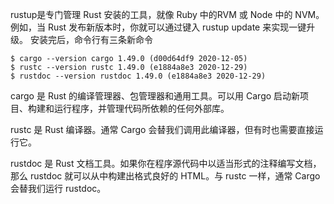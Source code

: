 rustup是专门管理 Rust 安装的工具，就像 Ruby 中的RVM 或 Node 中的 NVM。例如，当 Rust 发布新版本时，你就可以通过键入 rustup update 来实现一键升级。
安装完后，命令行有三条新命令
```
$ cargo --version cargo 1.49.0 (d00d64df9 2020-12-05) 
$ rustc --version rustc 1.49.0 (e1884a8e3 2020-12-29) 
$ rustdoc --version rustdoc 1.49.0 (e1884a8e3 2020-12-29)
```

cargo 是 Rust 的编译管理器、包管理器和通用工具。可以用 Cargo 启动新项目、构建和运行程序，并管理代码所依赖的任何外部库。

rustc 是 Rust 编译器。通常 Cargo 会替我们调用此编译器，但有时也需要直接运行它。

rustdoc 是 Rust 文档工具。如果你在程序源代码中以适当形式的注释编写文档，那么 rustdoc 就可以从中构建出格式良好的 HTML。与 rustc 一样，通常 Cargo 会替我们运行 rustdoc。